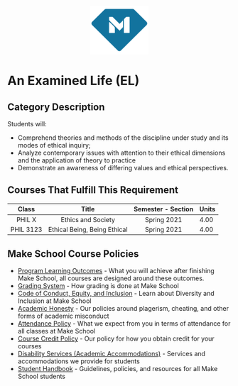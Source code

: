 <p align="center">
  <a href="https://www.makeschool.com">
      <img alt="Make School Logo" src="./Web/logo-icononly.svg" height="110">
  </a>
</p>

# An Examined Life (EL)

## Category Description

Students will:

- Comprehend theories and methods of the discipline under study and its modes of ethical inquiry;
- Analyze contemporary issues with attention to their ethical dimensions and the application of theory to practice
- Demonstrate an awareness of differing values and ethical perspectives.

## Courses That Fulfill This Requirement

| Class |          Title          |       Semester - Section       | Units |
|:-----:|:----------------------:|:---------------------------:|:--------|
| PHIL X  | Ethics and Society  |Spring 2021  | 4.00 |
| PHIL 3123  | Ethical Being, Being Ethical  |Spring 2021  | 4.00 |




<!--[EC 1000]:https://drive.google.com/file/d/1OegybHRHTegCp8Fwup6DHvFvxwnNgKWM/view?usp=sharing-->


## Make School Course Policies

- [Program Learning Outcomes](https://make.sc/program-learning-outcomes) - What you will achieve after finishing Make School, all courses are designed around these outcomes.
- [Grading System](https://make.sc/grading-system) - How grading is done at Make School
- [Code of Conduct, Equity, and Inclusion](https://make.sc/code-of-conduct) - Learn about Diversity and Inclusion at Make School
- [Academic Honesty](https://make.sc/academic-honesty-policy) - Our policies around plagerism, cheating, and other forms of academic misconduct
- [Attendance Policy](https://make.sc/attendance-policy) - What we expect from you in terms of attendance for all classes at Make School
- [Course Credit Policy](https://make.sc/course-credit-policy) - Our policy for how you obtain credit for your courses
- [Disability Services (Academic Accommodations)](https://make.sc/disability-services) - Services and accommodations we provide for students
- [Student Handbook](https://make.sc/student-handbook) - Guidelines, policies, and resources for all Make School students
